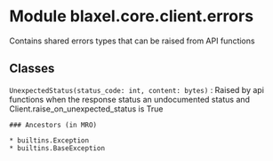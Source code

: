 Module blaxel.core.client.errors
================================
Contains shared errors types that can be raised from API functions

Classes
-------

`UnexpectedStatus(status_code: int, content: bytes)`
:   Raised by api functions when the response status an undocumented status and Client.raise_on_unexpected_status is True

    ### Ancestors (in MRO)

    * builtins.Exception
    * builtins.BaseException